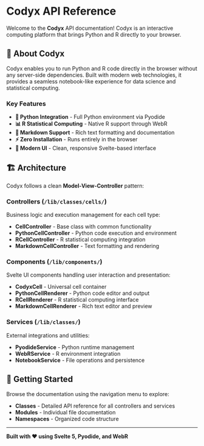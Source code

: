 # Codyx API Reference

Welcome to the **Codyx** API documentation! Codyx is an interactive computing platform that brings Python and R directly to your browser.

## 🚀 About Codyx

Codyx enables you to run Python and R code directly in the browser without any server-side dependencies. Built with modern web technologies, it provides a seamless notebook-like experience for data science and statistical computing.

### Key Features

- **🐍 Python Integration** - Full Python environment via Pyodide
- **📊 R Statistical Computing** - Native R support through WebR  
- **📝 Markdown Support** - Rich text formatting and documentation
- **⚡ Zero Installation** - Runs entirely in the browser
- **🎨 Modern UI** - Clean, responsive Svelte-based interface

## 🏗️ Architecture

Codyx follows a clean **Model-View-Controller** pattern:

### Controllers (`/lib/classes/cells/`)
Business logic and execution management for each cell type:
- **CellController** - Base class with common functionality
- **PythonCellController** - Python code execution and environment
- **RCellController** - R statistical computing integration  
- **MarkdownCellController** - Text formatting and rendering

### Components (`/lib/components/`)
Svelte UI components handling user interaction and presentation:
- **CodyxCell** - Universal cell container
- **PythonCellRenderer** - Python code editor and output
- **RCellRenderer** - R statistical computing interface
- **MarkdownCellRenderer** - Rich text editor and preview

### Services (`/lib/classes/`)
External integrations and utilities:
- **PyodideService** - Python runtime management
- **WebRService** - R environment integration
- **NotebookService** - File operations and persistence

## 🎯 Getting Started

Browse the documentation using the navigation menu to explore:
- **Classes** - Detailed API reference for all controllers and services
- **Modules** - Individual file documentation
- **Namespaces** - Organized code structure

---

**Built with ❤️ using Svelte 5, Pyodide, and WebR**